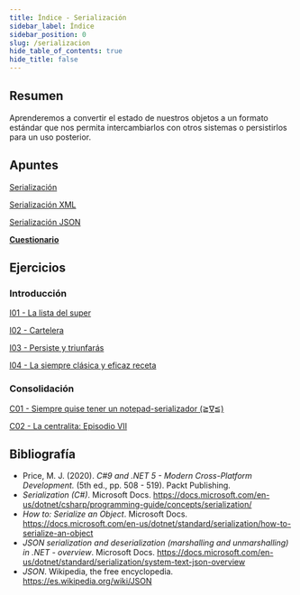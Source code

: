 ```yaml
---
title: Índice - Serialización
sidebar_label: Índice
sidebar_position: 0
slug: /serializacion
hide_table_of_contents: true
hide_title: false
---
```


## Resumen
Aprenderemos a convertir el estado de nuestros objetos a un formato estándar que nos permita intercambiarlos con otros sistemas o persistirlos para un uso posterior. 

## Apuntes
[Serialización](./Apuntes/00-serializacion.md)

[Serialización XML](./Apuntes/01-serializacion-xml.md)

[Serialización JSON](./Apuntes/02-serializacion-json.md)

**[Cuestionario](./Apuntes/cuestionario.md)**

## Ejercicios
### Introducción
[I01 - La lista del super](./Ejercicios/I01-la-lista-del-super.md)

[I02 - Cartelera](./Ejercicios/I02-cartelera.md)

[I03 - Persiste y triunfarás](./Ejercicios/I03-persiste-y-triunfaras.md)

[I04 - La siempre clásica y eficaz receta](./Ejercicios/I04-la-siempre-clasica-y-eficaz-receta.md)

### Consolidación
[C01 - Siempre quise tener un notepad-serializador (≧∇≦)](./Ejercicios/C01-siempre-quise-tener-un-notepad-serializador.md)

[C02 - La centralita: Episodio VII](./Ejercicios/C02-la-centralita-episodio-VII.md)

## Bibliografía
* Price, M. J. (2020). *C#9 and .NET 5 - Modern Cross-Platform Development.* (5th ed., pp. 508 - 519). Packt Publishing.
* *Serialization (C#)*. Microsoft Docs. https://docs.microsoft.com/en-us/dotnet/csharp/programming-guide/concepts/serialization/
* *How to: Serialize an Object*. Microsoft Docs. https://docs.microsoft.com/en-us/dotnet/standard/serialization/how-to-serialize-an-object
* *JSON serialization and deserialization (marshalling and unmarshalling) in .NET - overview*. Microsoft Docs. https://docs.microsoft.com/en-us/dotnet/standard/serialization/system-text-json-overview
* *JSON*. Wikipedia, the free encyclopedia. https://es.wikipedia.org/wiki/JSON